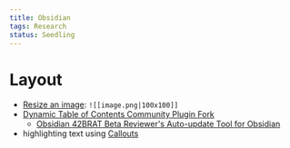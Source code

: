 ```yaml
---
title: Obsidian
tags: Research
status: Seedling
---
```

# Layout
- [Resize an image](https://www.reddit.com/r/ObsidianMD/comments/wjj8gi/resize_images/): ```![[image.png|100x100]]```
- [Dynamic Table of Contents Community Plugin Fork](https://github.com/fnumatic/obsidian-plugin-dynamic-toc)
	- [Obsidian 42BRAT Beta Reviewer's Auto-update Tool for Obsidian](https://github.com/TfTHacker/obsidian42-brat)
- highlighting text using [Callouts](https://help.obsidian.md/Editing+and+formatting/Callouts#Supported+types)






